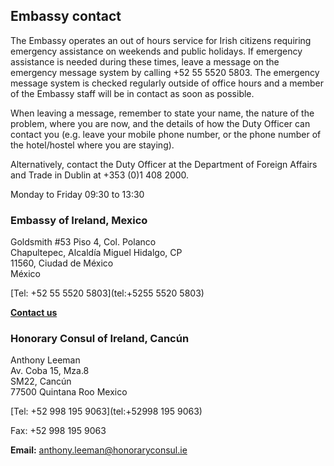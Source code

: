 ## Embassy contact

The Embassy operates an out of hours service for Irish citizens requiring emergency assistance on weekends and public holidays. If emergency assistance is needed during these times, leave a message on the emergency message system by calling +52 55 5520 5803. The emergency message system is checked regularly outside of office hours and a member of the Embassy staff will be in contact as soon as possible.

When leaving a message, remember to state your name, the nature of the problem, where you are now, and the details of how the Duty Officer can contact you (e.g. leave your mobile phone number, or the phone number of the hotel/hostel where you are staying).

Alternatively, contact the Duty Officer at the Department of Foreign Affairs and Trade in Dublin at +353 (0)1 408 2000.

Monday to Friday 09:30 to 13:30

### Embassy of Ireland, Mexico

Goldsmith #53 Piso 4, Col. Polanco   
Chapultepec, Alcaldía Miguel Hidalgo, CP   
11560, Ciudad de México   
México

[Tel: +52 55 5520 5803](tel:+5255 5520 5803)

[**Contact us**](/en/mexico/mexicocity/contact/)

### Honorary Consul of Ireland, Cancún

Anthony Leeman   
Av. Coba 15, Mza.8   
SM22, Cancún   
77500 Quintana Roo Mexico

[Tel: +52 998 195 9063](tel:+52998 195 9063)

Fax: +52 998 195 9063

**Email:** [anthony.leeman@honoraryconsul.ie](mailto:anthony.leeman@honoraryconsul.ie)